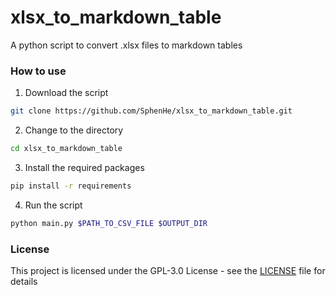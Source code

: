 # xlsx_to_markdown_table

A python script to convert .xlsx files to markdown tables

### How to use

1. Download the script
```bash
git clone https://github.com/SphenHe/xlsx_to_markdown_table.git
```

2. Change to the directory
```bash
cd xlsx_to_markdown_table
```

3. Install the required packages
```bash
pip install -r requirements
```

4. Run the script
```bash
python main.py $PATH_TO_CSV_FILE $OUTPUT_DIR
```

### License
This project is licensed under the GPL-3.0 License - see the [LICENSE](LICENSE) file for details
